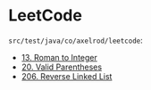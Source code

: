# LeetCode

`src/test/java/co/axelrod/leetcode`:
- [13. Roman to Integer](https://leetcode.com/problems/roman-to-integer/)
- [20. Valid Parentheses](https://leetcode.com/problems/valid-parentheses/)
- [206. Reverse Linked List](https://leetcode.com/problems/reverse-linked-list/)
